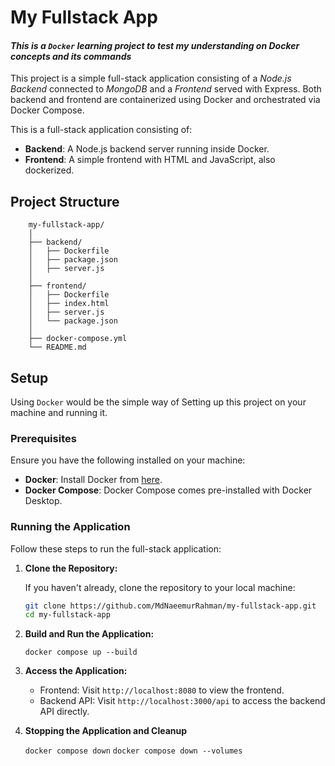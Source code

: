 # My Fullstack App
#### *This is a `Docker` learning project to test my understanding on Docker concepts and its commands*

This project is a simple full-stack application consisting of a *Node.js Backend* connected to *MongoDB* and a *Frontend* served with Express. Both backend and frontend are containerized using Docker and orchestrated via Docker Compose.

This is a full-stack application consisting of:

- **Backend**: A Node.js backend server running inside Docker.
- **Frontend**: A simple frontend with HTML and JavaScript, also dockerized.

## Project Structure

        my-fullstack-app/
        │
        ├── backend/
        │   ├── Dockerfile
        │   ├── package.json
        │   ├── server.js
        │
        ├── frontend/
        │   ├── Dockerfile
        │   ├── index.html
        │   ├── server.js
        │   └── package.json
        │
        ├── docker-compose.yml
        └── README.md


## Setup

Using `Docker` would be the simple way of Setting up this project on your machine and running it. 

### Prerequisites

Ensure you have the following installed on your machine:

- **Docker**: Install Docker from [here](https://docs.docker.com/get-docker/).
- **Docker Compose**: Docker Compose comes pre-installed with Docker Desktop.

### Running the Application

Follow these steps to run the full-stack application:

1. **Clone the Repository:**

   If you haven't already, clone the repository to your local machine:

   ```bash 
   git clone https://github.com/MdNaeemurRahman/my-fullstack-app.git
   cd my-fullstack-app

2. **Build and Run the Application:**

    ` docker compose up --build `

3. **Access the Application:**

    - Frontend: Visit `http://localhost:8080` to view the frontend.
    - Backend API: Visit `http://localhost:3000/api` to access the backend API directly.

4. **Stopping the Application and Cleanup**

    `docker compose down`
    `docker compose down --volumes`


